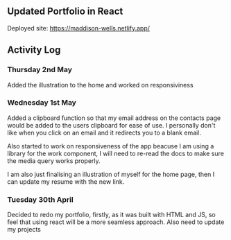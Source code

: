 ## Updated Portfolio in React

Deployed site: https://maddison-wells.netlify.app/

## Activity Log

### Thursday 2nd May

Added the illustration to the home and worked on responsiviness

### Wednesday 1st May

Added a clipboard function so that my email address on the contacts page would be added to the users clipboard for ease of use. I personally don't like when you click on an email and it redirects you to a blank email.

Also started to work on responsiveness of the app beacuse I am using a library for the work component, I will need to re-read the docs to make sure the media query works properly.

I am also just finalising an illustration of myself for the home page, then I can update my resume with the new link.

### Tuesday 30th April

Decided to redo my portfolio, firstly, as it was built with HTML and JS, so feel that using react will be a more seamless approach. Also need to update my projects
